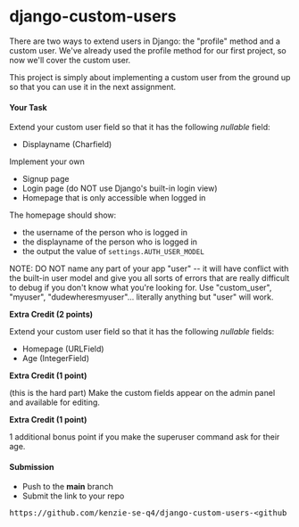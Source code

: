 <!-- 
People who helped me: Peter Marsh, Jonny Sueck
Resources used:
https://groups.google.com/g/django-users/c/RnPEUEAvvE0?pli=1

https://docs.djangoproject.com/en/dev/topics/auth/customizing/#django.contrib.auth.models.CustomUser.REQUIRED_FIELDS

https://docs.djangoproject.com/en/3.1/intro/tutorial07/

 -->



# django-custom-users

There are two ways to extend users in Django: the "profile" method and a custom user. We've already used the profile method for our first project, so now we'll cover the custom user.

This project is simply about implementing a custom user from the ground up so that you can use it in the next assignment.

#### **Your Task**

Extend your custom user field so that it has the following _nullable_ field:

* Displayname (Charfield)

Implement your own 

* Signup page
* Login page (do NOT use Django's built-in login view)
* Homepage that is only accessible when logged in

The homepage should show:

*   the username of the person who is logged in
*   the displayname of the person who is logged in
*   the output the value of `settings.AUTH_USER_MODEL`

NOTE: DO NOT name any part of your app "user" -- it will have conflict with the built-in user model and give you all sorts of errors that are really difficult to debug if you don't know what you're looking for. Use "custom_user", "myuser", "dudewheresmyuser"... literally anything but "user" will work.

**Extra Credit (2 points)**

Extend your custom user field so that it has the following _nullable_ fields:

*   Homepage (URLField)
*   Age (IntegerField)

**Extra Credit (1 point)**

(this is the hard part) Make the custom fields appear on the admin panel and available for editing.

**Extra Credit (1 point)**

1 additional bonus point if you make the superuser command ask for their age.

#### **Submission**
 - Push to the **main** branch
 - Submit the link to your repo
<pre>https://github.com/kenzie-se-q4/django-custom-users-&ltgithub_username&gt</pre>
